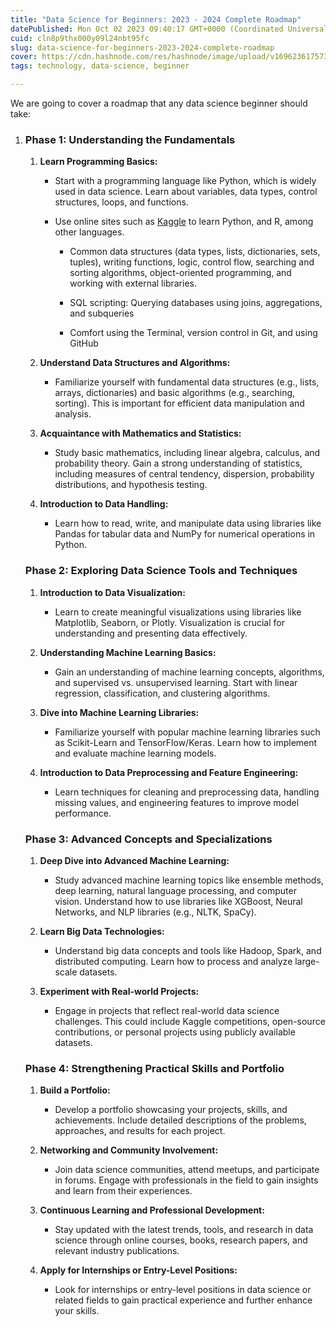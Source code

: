 ```yaml
---
title: "Data Science for Beginners: 2023 - 2024 Complete Roadmap"
datePublished: Mon Oct 02 2023 09:40:17 GMT+0000 (Coordinated Universal Time)
cuid: cln8p9thx000y09l24nbt95fc
slug: data-science-for-beginners-2023-2024-complete-roadmap
cover: https://cdn.hashnode.com/res/hashnode/image/upload/v1696236175731/087c2941-4dc5-4b3b-9413-b002881dc8a7.jpeg
tags: technology, data-science, beginner

---
```


We are going to cover a roadmap that any data science beginner should take:

1. ### **Phase 1: Understanding the Fundamentals**
    
    1. **Learn Programming Basics:**
        
        * Start with a programming language like Python, which is widely used in data science. Learn about variables, data types, control structures, loops, and functions.
            
        * Use online sites such as [Kaggle](https://www.kaggle.com/learn/python) to learn Python, and R, among other languages.
            
            * Common data structures (data types, lists, dictionaries, sets, tuples), writing functions, logic, control flow, searching and sorting algorithms, object-oriented programming, and working with external libraries.
                
            * SQL scripting: Querying databases using joins, aggregations, and subqueries
                
            * Comfort using the Terminal, version control in Git, and using GitHub
                
    2. **Understand Data Structures and Algorithms:**
        
        * Familiarize yourself with fundamental data structures (e.g., lists, arrays, dictionaries) and basic algorithms (e.g., searching, sorting). This is important for efficient data manipulation and analysis.
            
    3. **Acquaintance with Mathematics and Statistics:**
        
        * Study basic mathematics, including linear algebra, calculus, and probability theory. Gain a strong understanding of statistics, including measures of central tendency, dispersion, probability distributions, and hypothesis testing.
            
    4. **Introduction to Data Handling:**
        
        * Learn how to read, write, and manipulate data using libraries like Pandas for tabular data and NumPy for numerical operations in Python.
            
    
    ### **Phase 2: Exploring Data Science Tools and Techniques**
    
    1. **Introduction to Data Visualization:**
        
        * Learn to create meaningful visualizations using libraries like Matplotlib, Seaborn, or Plotly. Visualization is crucial for understanding and presenting data effectively.
            
    2. **Understanding Machine Learning Basics:**
        
        * Gain an understanding of machine learning concepts, algorithms, and supervised vs. unsupervised learning. Start with linear regression, classification, and clustering algorithms.
            
    3. **Dive into Machine Learning Libraries:**
        
        * Familiarize yourself with popular machine learning libraries such as Scikit-Learn and TensorFlow/Keras. Learn how to implement and evaluate machine learning models.
            
    4. **Introduction to Data Preprocessing and Feature Engineering:**
        
        * Learn techniques for cleaning and preprocessing data, handling missing values, and engineering features to improve model performance.
            
    
    ### **Phase 3: Advanced Concepts and Specializations**
    
    1. **Deep Dive into Advanced Machine Learning:**
        
        * Study advanced machine learning topics like ensemble methods, deep learning, natural language processing, and computer vision. Understand how to use libraries like XGBoost, Neural Networks, and NLP libraries (e.g., NLTK, SpaCy).
            
    2. **Learn Big Data Technologies:**
        
        * Understand big data concepts and tools like Hadoop, Spark, and distributed computing. Learn how to process and analyze large-scale datasets.
            
    3. **Experiment with Real-world Projects:**
        
        * Engage in projects that reflect real-world data science challenges. This could include Kaggle competitions, open-source contributions, or personal projects using publicly available datasets.
            
    
    ### **Phase 4: Strengthening Practical Skills and Portfolio**
    
    1. **Build a Portfolio:**
        
        * Develop a portfolio showcasing your projects, skills, and achievements. Include detailed descriptions of the problems, approaches, and results for each project.
            
    2. **Networking and Community Involvement:**
        
        * Join data science communities, attend meetups, and participate in forums. Engage with professionals in the field to gain insights and learn from their experiences.
            
    3. **Continuous Learning and Professional Development:**
        
        * Stay updated with the latest trends, tools, and research in data science through online courses, books, research papers, and relevant industry publications.
            
    4. **Apply for Internships or Entry-Level Positions:**
        
        * Look for internships or entry-level positions in data science or related fields to gain practical experience and further enhance your skills.
